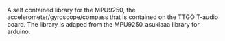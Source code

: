A self contained library for the MPU9250, the accelerometer/gyroscope/compass that is contained on the TTGO T-audio board. The library is adaped from the MPU9250_asukiaaa library for arduino. 